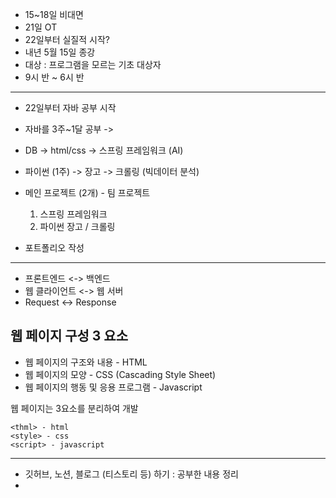 - 15~18일 비대면
- 21일 OT
- 22일부터 실질적 시작?
- 내년 5월 15일 종강
- 대상 : 프로그램을 모르는 기초 대상자
- 9시 반 ~ 6시 반
---
- 22일부터 자바 공부 시작

- 자바를 3주~1달 공부 ->
- DB -> html/css -> 스프링 프레임워크 (AI)
- 파이썬 (1주) -> 장고 -> 크롤링 (빅데이터 분석)

- 메인 프로젝트 (2개) - 팀 프로젝트
	1. 스프링 프레임워크
	2. 파이썬 장고 / 크롤링

- 포트폴리오 작성
---
- 프론트엔드 <-> 백엔드
- 웹 클라이언트 <-> 웹 서버
- Request <-> Response

웹 페이지 구성 3 요소
---
- 웹 페이지의 구조와 내용 - HTML
- 웹 페이지의 모양 - CSS (Cascading Style Sheet)
- 웹 페이지의 행동 및 응용 프로그램 - Javascript

웹 페이지는 3요소를 분리하여 개발

```
<thml> - html
<style> - css
<script> - javascript
```


---
- 깃허브, 노션, 블로그 (티스토리 등) 하기 : 공부한 내용 정리
- 